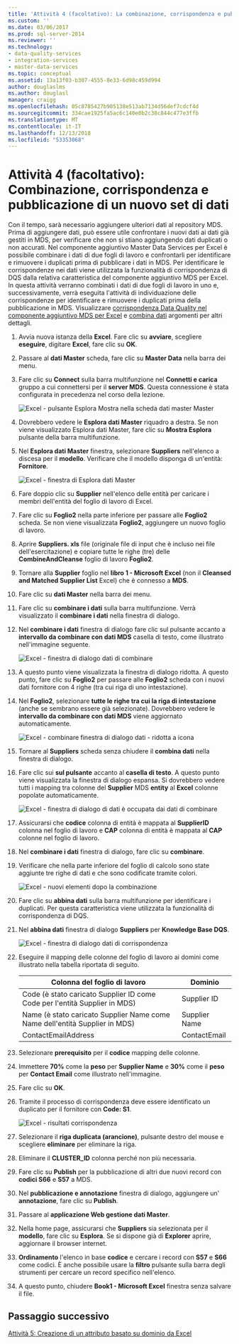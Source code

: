 ```yaml
---
title: 'Attività 4 (facoltativo): La combinazione, corrispondenza e pubblicazione di un nuovo Set di dati | Microsoft Docs'
ms.custom: ''
ms.date: 03/06/2017
ms.prod: sql-server-2014
ms.reviewer: ''
ms.technology:
- data-quality-services
- integration-services
- master-data-services
ms.topic: conceptual
ms.assetid: 13a13f03-b307-4555-8e33-6d98c459d994
author: douglaslms
ms.author: douglasl
manager: craigg
ms.openlocfilehash: 05c8785427b905138e513ab7134d56def7cdcf4d
ms.sourcegitcommit: 334cae1925fa5ac6c140e0b2c38c844c477e3ffb
ms.translationtype: MT
ms.contentlocale: it-IT
ms.lasthandoff: 12/13/2018
ms.locfileid: "53353068"
---
```

# <a name="task-4-optional-combining-matching-and-publishing-new-set-of-data"></a>Attività 4 (facoltativo): Combinazione, corrispondenza e pubblicazione di un nuovo set di dati
  Con il tempo, sarà necessario aggiungere ulteriori dati al repository MDS. Prima di aggiungere dati, può essere utile confrontare i nuovi dati ai dati già gestiti in MDS, per verificare che non si stiano aggiungendo dati duplicati o non accurati. Nel componente aggiuntivo Master Data Services per Excel è possibile combinare i dati di due fogli di lavoro e confrontarli per identificare e rimuovere i duplicati prima di pubblicare i dati in MDS. Per identificare le corrispondenze nei dati viene utilizzata la funzionalità di corrispondenza di DQS dalla relativa caratteristica del componente aggiuntivo MDS per Excel. In questa attività verranno combinati i dati di due fogli di lavoro in uno e, successivamente, verrà eseguita l'attività di individuazione delle corrispondenze per identificare e rimuovere i duplicati prima della pubblicazione in MDS. Visualizzare [corrispondenza Data Quality nel componente aggiuntivo MDS per Excel](https://msdn.microsoft.com/library/hh548681.aspx) e [combina dati](https://msdn.microsoft.com/library/hh548680.aspx) argomenti per altri dettagli.  
  
1.  Avvia nuova istanza della **Excel**. Fare clic su **avviare**, scegliere **eseguire**, digitare **Excel**, fare clic su **OK**.  
  
2.  Passare al **dati Master** scheda, fare clic su **Master Data** nella barra dei menu.  
  
3.  Fare clic su **Connect** sulla barra multifunzione nel **Connetti e carica** gruppo a cui connettersi per il **server MDS**. Questa connessione è stata configurata in precedenza nel corso della lezione.  
  
     ![Excel - pulsante Esplora Mostra nella scheda dati master Master](../../2014/tutorials/media/et-combinematchandpublishnewsod-01.jpg "Excel - pulsante Esplora Mostra nella scheda dati master Master")  
  
4.  Dovrebbero vedere le **Esplora dati Master** riquadro a destra. Se non viene visualizzato Esplora dati Master, fare clic su **Mostra Esplora** pulsante della barra multifunzione.  
  
5.  Nel **Esplora dati Master** finestra, selezionare **Suppliers** nell'elenco a discesa per il **modello**. Verificare che il modello disponga di un'entità: **Fornitore**.  
  
     ![Excel - finestra di Esplora dati Master](../../2014/tutorials/media/et-combinematchandpublishnewsod-02.jpg "Excel - finestra di Esplora dati Master")  
  
6.  Fare doppio clic su **Supplier** nell'elenco delle entità per caricare i membri dell'entità del foglio di lavoro di Excel.  
  
7.  Fare clic su **Foglio2** nella parte inferiore per passare alle **Foglio2** scheda. Se non viene visualizzata **Foglio2**, aggiungere un nuovo foglio di lavoro.  
  
8.  Aprire **Suppliers. xls** file (originale file di input che è incluso nei file dell'esercitazione) e copiare tutte le righe (tre) delle **CombineAndCleanse** foglio di lavoro **Foglio2**.  
  
9. Tornare alla **Supplier** foglio nel **libro 1 - Microsoft Excel** (non il **Cleansed and Matched Supplier List** Excel) che è connesso a **MDS**.  
  
10. Fare clic su **dati Master** nella barra dei menu.  
  
11. Fare clic su **combinare i dati** sulla barra multifunzione. Verrà visualizzato il **combinare i dati** nella finestra di dialogo.  
  
12. Nel **combinare i dati** finestra di dialogo fare clic sul pulsante accanto a **intervallo da combinare con dati MDS** casella di testo, come illustrato nell'immagine seguente.  
  
     ![Excel - finestra di dialogo dati di combinare](../../2014/tutorials/media/et-combinematchandpublishnewsod-03.jpg "Excel - finestra di dialogo dati di combinare")  
  
13. A questo punto viene visualizzata la finestra di dialogo ridotta. A questo punto, fare clic su **Foglio2** per passare alle **Foglio2** scheda con i nuovi dati fornitore con 4 righe (tra cui riga di uno intestazione).  
  
14. Nel **Foglio2**, selezionare **tutte le righe tra cui la riga di intestazione** (anche se sembrano essere già selezionate). Dovrebbero vedere le **intervallo da combinare con dati MDS** viene aggiornato automaticamente.  
  
     ![Excel - combinare finestra di dialogo dati - ridotta a icona](../../2014/tutorials/media/et-combinematchandpublishnewsod-04.jpg "Excel - combinare finestra di dialogo dati - ridotta a icona")  
  
15. Tornare al **Suppliers** scheda senza chiudere il **combina dati** nella finestra di dialogo.  
  
16. Fare clic sui **sul pulsante** accanto al **casella di testo**. A questo punto viene visualizzata la finestra di dialogo espansa. Si dovrebbero vedere tutti i mapping tra colonne del **Supplier** MDS **entity** al **Excel** colonne popolate automaticamente.  
  
     ![Excel - finestra di dialogo di dati è occupata dai dati di combinare](../../2014/tutorials/media/et-combinematchandpublishnewsod-05.jpg "Excel - finestra di dialogo di dati è occupata dai dati di combinare")  
  
17. Assicurarsi che **codice** colonna di entità è mappata al **SupplierID** colonna nel foglio di lavoro e **CAP** colonna di entità è mappata al **CAP** colonne nel foglio di lavoro.  
  
18. Nel **combinare i dati** finestra di dialogo, fare clic su **combinare**.  
  
19. Verificare che nella parte inferiore del foglio di calcolo sono state aggiunte tre righe di dati e che sono codificate tramite colori.  
  
     ![Excel - nuovi elementi dopo la combinazione](../../2014/tutorials/media/et-combinematchandpublishnewsod-06.jpg "Excel - nuovi elementi dopo la combinazione")  
  
20. Fare clic su **abbina dati** sulla barra multifunzione per identificare i duplicati. Per questa caratteristica viene utilizzata la funzionalità di corrispondenza di DQS.  
  
21. Nel **abbina dati** finestra di dialogo **Suppliers** per **Knowledge Base DQS**.  
  
     ![Excel - finestra di dialogo dati di corrispondenza](../../2014/tutorials/media/et-combinematchandpublishnewsod-07.jpg "Excel - finestra di dialogo di corrispondenza dei dati")  
  
22. Eseguire il mapping delle colonne del foglio di lavoro ai domini come illustrato nella tabella riportata di seguito.  
  
    |Colonna del foglio di lavoro|Dominio|  
    |----------------------|------------|  
    |Code (è stato caricato Supplier ID come Code per l'entità Supplier in MDS)|Supplier ID|  
    |Name (è stato caricato Supplier Name come Name dell'entità Supplier in MDS)|Supplier Name|  
    |ContactEmailAddress|ContactEmail|  
  
23. Selezionare **prerequisito** per il **codice** mapping delle colonne.  
  
24. Immettere **70%** come la **peso** per **Supplier Name** e **30%** come il **peso** per **Contact Email** come illustrato nell'immagine.  
  
25. Fare clic su **OK**.  
  
26. Tramite il processo di corrispondenza deve essere identificato un duplicato per il fornitore con **Code: S1**.  
  
     ![Excel - risultati corrispondenza](../../2014/tutorials/media/et-combinematchandpublishnewsod-08.jpg "Excel - risultati corrispondenza")  
  
27. Selezionare il **riga duplicata (arancione)**, pulsante destro del mouse e scegliere **eliminare** per eliminare la riga.  
  
28. Eliminare il **CLUSTER_ID** colonna perché non più necessaria.  
  
29. Fare clic su **Publish** per la pubblicazione di altri due nuovi record con **codici S66** e **S57** a MDS.  
  
30. Nel **pubblicazione e annotazione** finestra di dialogo, aggiungere un' **annotazione**, fare clic su **Publish**.  
  
31. Passare al **applicazione Web gestione dati Master**.  
  
32. Nella home page, assicurarsi che **Suppliers** sia selezionata per il **modello**, fare clic su **Esplora**. Se si dispone già di **Explorer** aprire, aggiornare il browser internet.  
  
33. **Ordinamento** l'elenco in base **codice** e cercare i record con **S57** e **S66** come codici. È anche possibile usare la **filtro** pulsante sulla barra degli strumenti per cercare un record specifico nell'elenco.  
  
34. A questo punto, chiudere **Book1 - Microsoft Excel** finestra senza salvare il file.  
  
## <a name="next-step"></a>Passaggio successivo  
 [Attività 5: Creazione di un attributo basato su dominio da Excel](../../2014/tutorials/task-5-creating-a-domain-based-attribute-from-excel.md)  
  
  
